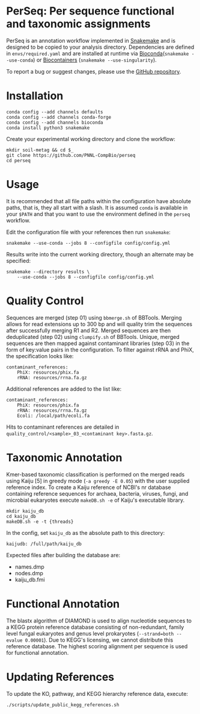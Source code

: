 # PerSeq: Per sequence functional and taxonomic assignments

PerSeq is an annotation workflow implemented in
[Snakemake](https://snakemake.readthedocs.io/en/stable/) and is designed to
be copied to your analysis directory. Dependencies are defined in
``envs/required.yaml`` and are installed at runtime via
[Bioconda](https://bioconda.github.io/)(``snakemake --use-conda``) or
[Biocontainers](https://biocontainers.pro/) (``snakemake --use-singularity``).

To report a bug or suggest changes, please use the
[GitHub repository](https://github.com/PNNL-CompBio/perseq).


# Installation

```
conda config --add channels defaults
conda config --add channels conda-forge
conda config --add channels bioconda
conda install python3 snakemake
```

Create your experimental working directory and clone the workflow:

```
mkdir soil-metag && cd $_
git clone https://github.com/PNNL-CompBio/perseq
cd perseq
```


# Usage

It is recommended that all file paths within the configuration have absolute
paths, that is, they all start with a slash. It is assumed `conda` is
available in your `$PATH` and that you want to use the environment defined
in the `perseq` workflow.

Edit the configuration file with your references then run `snakemake`:

```
snakemake --use-conda --jobs 8 --configfile config/config.yml
```

Results write into the current working directory, though an alternate may be
specified:

```
snakemake --directory results \
    --use-conda --jobs 8 --configfile config/config.yml
```


# Quality Control

Sequences are merged (step 01) using `bbmerge.sh` of BBTools. Merging allows
for read extensions up to 300 bp and will quality trim the sequences after
successfully merging R1 and R2. Merged sequences are then deduplicated
(step 02) using `clumpify.sh` of BBTools. Unique, merged sequences are then
mapped against contaminant libraries (step 03) in the form of key:value pairs
in the configuration. To filter against rRNA and PhiX, the specification looks
like:

```
contaminant_references:
    PhiX: resources/phix.fa
    rRNA: resources/rrna.fa.gz
```

Additional references are added to the list like:

```
contaminant_references:
    PhiX: resources/phix.fa
    rRNA: resources/rrna.fa.gz
    Ecoli: /local/path/ecoli.fa
```

Hits to contaminant references are detailed in
`quality_control/<sample>_03_<contaminant key>.fasta.gz`.


# Taxonomic Annotation

Kmer-based taxonomic classification is performed on the merged reads using
Kaiju [5] in greedy mode (``-a greedy -E 0.05``) with the user supplied
reference index. To create a Kaiju reference of NCBI's nr database
containing reference sequences for archaea, bacteria, viruses, fungi, and
microbial eukaryotes execute `makeDB.sh -e` of Kaiju's executable library.

```
mkdir kaiju_db
cd kaiju_db
makeDB.sh -e -t {threads}
```

In the config, set `kaiju_db` as the absolute path to this directory:

```
kaijudb: /full/path/kaiju_db
```

Expected files after building the database are:

+ names.dmp
+ nodes.dmp
+ kaiju_db.fmi


# Functional Annotation

The blastx algorithm of DIAMOND is used to align nucleotide sequences to
a KEGG protein reference database consisting of non-redundant, family
level fungal eukaryotes and genus level prokaryotes
(``--strand=both --evalue 0.00001``). Due to KEGG's licensing, we cannot
distribute this reference database. The highest scoring alignment per
sequence is used for functional annotation.


# Updating References

To update the KO, pathway, and KEGG hierarchy reference data, execute:

```
./scripts/update_public_kegg_references.sh
```

